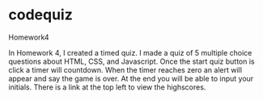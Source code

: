 # codequiz
Homework4

In Homework 4, I created a timed quiz. I made a quiz of 5 multiple choice questions about HTML, CSS, and Javascript. Once the start quiz button is click a timer will countdown. When the timer reaches zero an alert will appear and say the game is over. At the end you will be able to input your initials. There is a link at the top left to view the highscores. 

